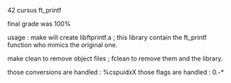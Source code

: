 42 cursus ft_printf


final grade was 100%


usage :
make will create libftprintf.a ; this library contain the ft_printf function who mimics the original one.

make clean to remove object files ; fclean to remove them and the library.



those conversions are handled : %cspuidxX 
those flags are handled : 0.-*
